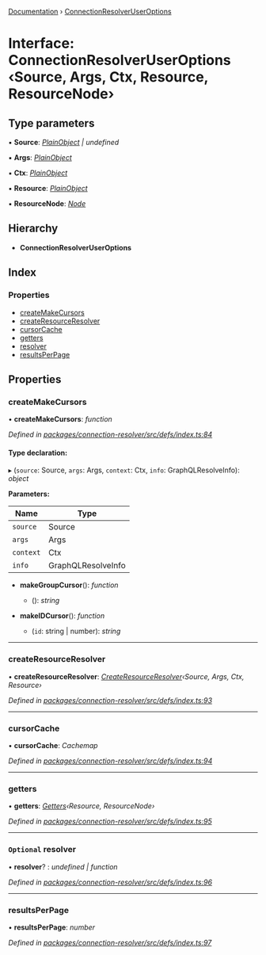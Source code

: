 [Documentation](../README.md) › [ConnectionResolverUserOptions](connectionresolveruseroptions.md)

# Interface: ConnectionResolverUserOptions ‹**Source, Args, Ctx, Resource, ResourceNode**›

## Type parameters

▪ **Source**: *[PlainObject](../README.md#plainobject) | undefined*

▪ **Args**: *[PlainObject](../README.md#plainobject)*

▪ **Ctx**: *[PlainObject](../README.md#plainobject)*

▪ **Resource**: *[PlainObject](../README.md#plainobject)*

▪ **ResourceNode**: *[Node](../README.md#node)*

## Hierarchy

* **ConnectionResolverUserOptions**

## Index

### Properties

* [createMakeCursors](connectionresolveruseroptions.md#createmakecursors)
* [createResourceResolver](connectionresolveruseroptions.md#createresourceresolver)
* [cursorCache](connectionresolveruseroptions.md#cursorcache)
* [getters](connectionresolveruseroptions.md#getters)
* [resolver](connectionresolveruseroptions.md#optional-resolver)
* [resultsPerPage](connectionresolveruseroptions.md#resultsperpage)

## Properties

###  createMakeCursors

• **createMakeCursors**: *function*

*Defined in [packages/connection-resolver/src/defs/index.ts:84](https://github.com/badbatch/graphql-box/blob/3468b42/packages/connection-resolver/src/defs/index.ts#L84)*

#### Type declaration:

▸ (`source`: Source, `args`: Args, `context`: Ctx, `info`: GraphQLResolveInfo): *object*

**Parameters:**

Name | Type |
------ | ------ |
`source` | Source |
`args` | Args |
`context` | Ctx |
`info` | GraphQLResolveInfo |

* **makeGroupCursor**(): *function*

  * (): *string*

* **makeIDCursor**(): *function*

  * (`id`: string | number): *string*

___

###  createResourceResolver

• **createResourceResolver**: *[CreateResourceResolver](../README.md#createresourceresolver)‹Source, Args, Ctx, Resource›*

*Defined in [packages/connection-resolver/src/defs/index.ts:93](https://github.com/badbatch/graphql-box/blob/3468b42/packages/connection-resolver/src/defs/index.ts#L93)*

___

###  cursorCache

• **cursorCache**: *Cachemap*

*Defined in [packages/connection-resolver/src/defs/index.ts:94](https://github.com/badbatch/graphql-box/blob/3468b42/packages/connection-resolver/src/defs/index.ts#L94)*

___

###  getters

• **getters**: *[Getters](getters.md)‹Resource, ResourceNode›*

*Defined in [packages/connection-resolver/src/defs/index.ts:95](https://github.com/badbatch/graphql-box/blob/3468b42/packages/connection-resolver/src/defs/index.ts#L95)*

___

### `Optional` resolver

• **resolver**? : *undefined | function*

*Defined in [packages/connection-resolver/src/defs/index.ts:96](https://github.com/badbatch/graphql-box/blob/3468b42/packages/connection-resolver/src/defs/index.ts#L96)*

___

###  resultsPerPage

• **resultsPerPage**: *number*

*Defined in [packages/connection-resolver/src/defs/index.ts:97](https://github.com/badbatch/graphql-box/blob/3468b42/packages/connection-resolver/src/defs/index.ts#L97)*
